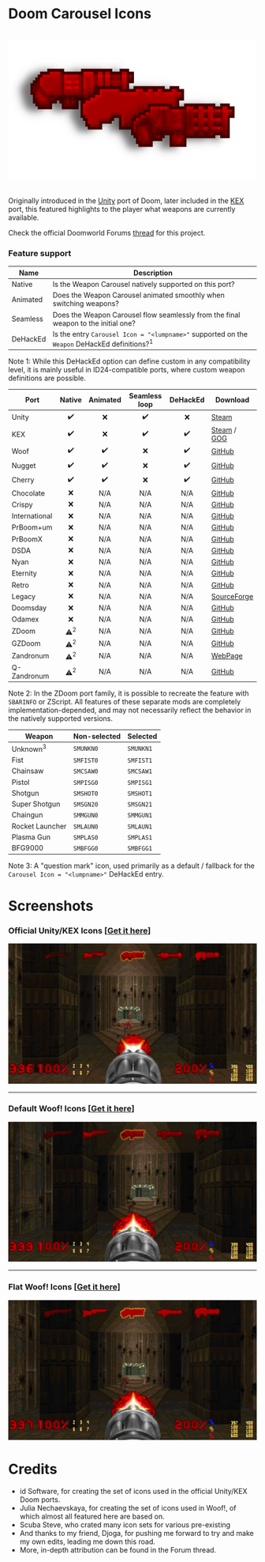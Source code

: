 # Doom Carousel Icons

<br>

<div align="center"> <img src="./data/logo.png"> </div>

<br>

Originally introduced in the [Unity](https://doomwiki.org/wiki/Doom_Classic_Unity_port) port of Doom, later included in the [KEX](https://doomwiki.org/wiki/Doom_%2B_Doom_II) port, this featured highlights to the player what weapons are currently available.

Check the official Doomworld Forums [thread](https://www.doomworld.com/vb/thread/150923) for this project.

### Feature support

| Name     | Description |
|----------|-------------|
| Native   | Is the Weapon Carousel natively supported on this port? |
| Animated | Does the Weapon Carousel animated smoothly when switching weapons? |
| Seamless | Does the Weapon Carousel flow seamlessly from the final weapon to the initial one? |
| DeHackEd | Is the entry `Carousel Icon = "<lumpname>"` supported on the `Weapon` DeHackEd definitions?<sup>1</sup> |

Note 1: While this DeHackEd option can define custom  in any compatibility level, it is mainly useful in ID24-compatible ports, where custom weapon definitions are possible.  

| Port          | Native                | Animated           | Seamless loop      | DeHackEd           | Download |
|---------------|:---------------------:|:------------------:|:------------------:|:------------------:|----------|
| Unity         | :heavy_check_mark:    | :x:                | :heavy_check_mark: | :x:                | [Steam](https://steamcommunity.com/sharedfiles/filedetails/?id=3305430327) |
| KEX           | :heavy_check_mark:    | :x:                | :heavy_check_mark: | :heavy_check_mark: | [Steam](https://store.steampowered.com/app/2280/) / [GOG](https://www.gog.com/en/game/doom_doom_ii) |
| Woof          | :heavy_check_mark:    | :heavy_check_mark: | :x:                | :heavy_check_mark: | [GitHub](https://github.com/fabiangreffrath/woof/releases/latest) |
| Nugget        | :heavy_check_mark:    | :heavy_check_mark: | :x:                | :heavy_check_mark: | [GitHub](https://github.com/MrAlaux/Nugget-Doom/releases/latest) |
| Cherry        | :heavy_check_mark:    | :heavy_check_mark: | :x:                | :heavy_check_mark: | [GitHub](https://github.com/xemonix0/Cherry-Doom/releases/latest) |
| Chocolate     | :x:                   | N/A                | N/A                | N/A                | [GitHub](https://github.com//releases/latest) |
| Crispy        | :x:                   | N/A                | N/A                | N/A                | [GitHub](https://github.com/fabiangreffrath/crispy-doom/releases/latest) |
| International | :x:                   | N/A                | N/A                | N/A                | [GitHub](https://github.com/JNechaevsky/international-doom/releases/latest) |
| PrBoom+um     | :x:                   | N/A                | N/A                | N/A                | [GitHub](https://github.com/coelckers/prboom-plus/releases/latest) |
| PrBoomX       | :x:                   | N/A                | N/A                | N/A                | [GitHub](https://github.com/JadingTsunami/prboomX/releases/latest) |
| DSDA          | :x:                   | N/A                | N/A                | N/A                | [GitHub](https://github.com/kraflab/dsda-doom/releases/latest) |
| Nyan          | :x:                   | N/A                | N/A                | N/A                | [GitHub](https://github.com/andrikpowell/nyan-doom/releases/latest) |
| Eternity      | :x:                   | N/A                | N/A                | N/A                | [GitHub](https://github.com/team-eternity/eternity/releases/latest) |
| Retro         | :x:                   | N/A                | N/A                | N/A                | [GitHub](https://github.com/bradharding/doomretro/releases/latest) |
| Legacy        | :x:                   | N/A                | N/A                | N/A                | [SourceForge](https://sourceforge.net/projects/doomlegacy/files/) |
| Doomsday      | :x:                   | N/A                | N/A                | N/A                | [GitHub](https://github.com/skyjake/Doomsday-Engine/releases/latest) |
| Odamex        | :x:                   | N/A                | N/A                | N/A                | [GitHub](https://github.com/odamex/odamex/releases/latest) |
| ZDoom         | :warning:<sup>2</sup> | N/A                | N/A                | N/A                | [GitHub](https://github.com/rheit/zdoom/releases/latest) |
| GZDoom        | :warning:<sup>2</sup> | N/A                | N/A                | N/A                | [GitHub](https://github.com/ZDoom/gzdoom/releases/latest) |
| Zandronum     | :warning:<sup>2</sup> | N/A                | N/A                | N/A                | [WebPage](https://zandronum.com/download) |
| Q-Zandronum   | :warning:<sup>2</sup> | N/A                | N/A                | N/A                | [GitHub](https://github.com/IgeNiaI/Q-Zandronum/releases/latest) |

Note 2: In the ZDoom port family, it is possible to recreate the feature with `SBARINFO` or ZScript. All features of these separate mods are completely implementation-depended, and may not necessarily reflect the behavior in the natively supported versions.  

| Weapon              | Non-selected | Selected  |
|---------------------|--------------|-----------|
| Unknown<sup>3</sup> | `SMUNKN0`    | `SMUNKN1` |
| Fist                | `SMFIST0`    | `SMFIST1` |
| Chainsaw            | `SMCSAW0`    | `SMCSAW1` |
| Pistol              | `SMPISG0`    | `SMPISG1` |
| Shotgun             | `SMSHOT0`    | `SMSHOT1` |
| Super Shotgun       | `SMSGN20`    | `SMSGN21` |
| Chaingun            | `SMMGUN0`    | `SMMGUN1` |
| Rocket Launcher     | `SMLAUN0`    | `SMLAUN1` |
| Plasma Gun          | `SMPLAS0`    | `SMPLAS1` |
| BFG9000             | `SMBFGG0`    | `SMBFGG1` |

Note 3: A "question mark" icon, used  primarily as a default / fallback for the `Carousel Icon = "<lumpname>"` DeHackEd entry.  

# Screenshots

<h3> Official Unity/KEX Icons [<a href="./data/icons_official.wad">Get it here</a>] </h3>
<div align="center">
<img src="./data/icons_official.png">
</div>
<hr>

<h3> Default Woof! Icons [<a href="./data/icons_woof_base.wad">Get it here</a>] </h3>
<div align="center">
<img src="./data/icons_woof_base.png">
</div>
<hr>

<h3> Flat Woof! Icons [<a href="./data/icons_woof_flat.wad">Get it here</a>] </h3>
<div align="center">
<img src="./data/icons_woof_flat.png">
</div>

# Credits

* id Software, for creating the set of icons used in the official Unity/KEX Doom ports.  
* Julia Nechaevskaya, for creating the set of icons used in Woof!, of which almost all featured here are based on.  
* Scuba Steve, who crated many icon sets for various pre-existing  
* And thanks to my friend, Djoga, for pushing me forward to try and make my own edits, leading me down this road.  
* More, in-depth attribution can be found in the Forum thread.  
